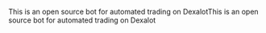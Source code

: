 This is an open source bot for automated trading on DexalotThis is an open source bot for automated trading on Dexalot
